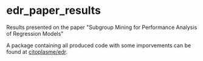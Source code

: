 # edr_paper_results
Results presented on the paper "Subgroup Mining for Performance Analysis of Regression Models"

A package containing all produced code with some imporvements can be found at [citoplasme/edr](https://github.com/citoplasme/edr).

